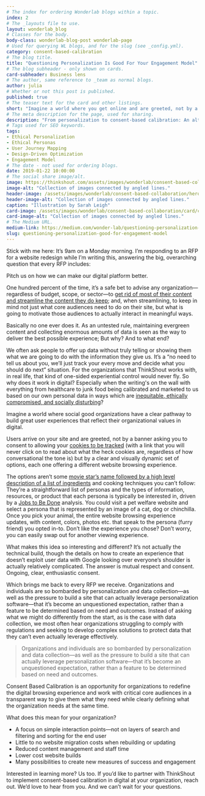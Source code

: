 ```yaml
---
# The index for ordering Wonderlab blogs within a topic.
index: 2
# The _layouts file to use.
layout: wonderlab_blog
# Classes for the body.
body-class: wonderlab-blog-post wonderlab-page
# Used for querying WL blogs, and for the slug (see _config.yml).
category: consent-based-calibration
# The blog title.
title: "Questioning Personalization Is Good For Your Engagement Model"
# The blog subheader - only shown on cards.
card-subheader: Business lens
# The author, same reference to _team as normal blogs.
author: julia
# Whether or not this post is published.
published: true
# The teaser text for the card and other listings.
short: "Imagine a world where you get online and are greeted, not by a now ubiquitous banner asking you to consent to allowing your cookies to be tracked, but by a clear and visually dynamic set of options, each one offering a different website browsing experience."
# The meta description for the page, used for sharing.
description: "From personalization to consent-based calibration: An alternative approach to developing your organization's engagement model."
# Tags used for SEO keywords.
tags:
- Ethical Personalization
- Ethical Personas
- User Journey Mapping
- Design-Driven Optimization
- Engagement Model
# The date - not used for ordering blogs.
date: 2019-01-22 10:00:00
# The social share image/alt.
image: https://thinkshout.com/assets/images/wonderlab/consent-based-collaboration/card/cbc-business-card.jpg
image-alt: "Collection of images connected by angled lines."
header-image: /assets/images/wonderlab/consent-based-collaboration/hero/cbc-business.jpg
header-image-alt: "Collection of images connected by angled lines."
caption: "Illustration by Sarah Leigh"
card-image: /assets/images/wonderlab/consent-based-collaboration/card/cbc-business-card.jpg
card-image-alt: "Collection of images connected by angled lines."
# The Medium URL.
medium-link: https://medium.com/wonder-lab/questioning-personalization-is-good-for-your-engagement-model-23bc6bbce00c
slug: questioning-personalization-good-for-engagement-model
---
```


Stick with me here: It’s 9am on a Monday morning. I’m responding to an RFP for a website redesign while I’m writing this, answering the big, overarching question that every RFP includes:

Pitch us on how we can make our digital platform better.  

One hundred percent of the time, it’s a safe bet to advise any organization—regardless of budget, scope, or sector—to [get rid of most of their content and streamline the content they do keep](https://www.quicksprout.com/how-reducing-options-can-increase-your-conversions/); and, when streamlining, to keep in mind not just what core audiences need to do on their site, but what is going to motivate those audiences to actually interact in meaningful ways.

Basically no one ever does it. As an untested rule, maintaining evergreen content and collecting enormous amounts of data is seen as the way to deliver the best possible experience; But why? And to what end?

We often ask people to offer up data without truly telling or showing them what we are going to do with the information they give us. It’s a “no need to tell us about you, we’ll just track your every move and decide what you should do next” situation. For the organizations that ThinkShout works with, in real life, that kind of one-sided experiential control would never fly. So why does it work in digital? Especially when the writing's on the wall with everything from healthcare to junk food being calibrated and marketed to us based on our own personal data in ways which are [inequitable, ethically compromised, and socially disturbing](https://slate.com/technology/2019/05/data-exchanges-streamr-ubdi-ocean-protocol-privacy.html)?

Imagine a world where social good organizations have a clear pathway to build great user experiences that reflect their organizational values in digital.

Users arrive on your site and are greeted, not by a banner asking you to consent to allowing your [cookies to be tracked](https://www.vox.com/recode/2019/12/10/18656519/what-are-cookies-website-tracking-gdpr-privacy) (with a link that you will never click on to read about what the heck cookies are, regardless of how conversational the tone is) but by a clear and visually dynamic set of options, each one offering a different website browsing experience.

The options aren’t some [movie star’s name followed by a high level description of a list of ingredients](https://www.guildercafe.com/menu) and cooking techniques you can’t follow: They’re a straightforward list of personas and the types of information, resources, or product that each persona is typically be interested in, driven by a [Jobs to Be Done](https://hbr.org/2016/09/know-your-customers-jobs-to-be-done) analysis. You could visit a pet welfare website and select a persona that is represented by an image of a cat, dog or chinchilla. Once you pick your animal, the entire website browsing experience updates, with content, colors, photos etc. that speak to the persona (furry friend) you opted in-to. Don’t like the experience you chose? Don’t worry, you can easily swap out for another viewing experience.

What makes this idea so interesting and different? It’s not actually the technical build, though the details on how to create an experience that doesn’t exploit user data with Google looking over everyone’s shoulder is actually relatively complicated. The answer is mutual respect and consent. Ongoing, clear, enthusiastic consent.

Which brings me back to every RFP we receive. Organizations and individuals are so bombarded by personalization and data collection—as well as the pressure to build a site that can actually leverage personalization software—that it’s become an unquestioned expectation, rather than a feature to be determined based on need and outcomes. Instead of asking what we might do differently from the start, as is the case with data collection, we most often hear organizations struggling to comply with regulations and seeking to develop complex solutions to protect data that they can’t even actually leverage effectively.

>Organizations and individuals are so bombarded by personalization and data collection—as well as the pressure to build a site that can actually leverage personalization software—that it’s become an unquestioned expectation, rather than a feature to be determined based on need and outcomes.

Consent Based Calibration is an opportunity for organizations to redefine the digital browsing experience and work with critical core audiences in a transparent way to give them what they need while clearly defining what the organization needs at the same time.

What does this mean for your organization?

* A focus on simple interaction points—not on layers of search and filtering and sorting for the end user
* Little to no website migration costs when rebuilding or updating
* Reduced content management and staff time
* Lower cost website builds
* Many possibilities to create new measures of success and engagement

Interested in learning more? Us too. If you’d like to partner with ThinkShout to implement consent-based calibration in digital at your organization, reach out. We’d love to hear from you. And we can’t wait for your questions.
